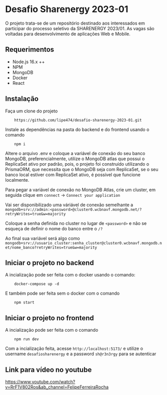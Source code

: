 # Desafio Sharenergy 2023-01

O projeto trata-se de um repositório destinado aos interessados em participar do processo seletivo da SHARENERGY 2023/01. As vagas são voltadas para desenvolvimento de aplicações Web e Mobile.

## Requerimentos

- Node.js 16.x ++
- NPM
- MongoDB
- Docker
- React

## Instalação

Faça um clone do projeto

        https://github.com/lipe474/desafio-sharenergy-2023-01.git

Instale as dependências na pasta do backend e do frontend usando o comando

        npm i
        
Altere o arquivo .env e coloque a variável de conexão do seu banco MongoDB, preferencialmente, utilize o MongoDB atlas que possui o ReplicaSet ativo por padrão, pois, o projeto foi construído utilizando o PrismaORM, que necessita que o MongoDB seja com ReplicaSet, se o seu banco local estiver com ReplicaSet ativo, é possível que funcione localmente.

Para pegar a variável de conexão no MongoDB Atlas, crie um cluster, em seguida clique em `connect` -> `Connect your application`

Vai ser disponibilizado uma váriável de conexão semelhante a `mongodb+srv://admin:<password>@cluster0.wcbnavf.mongodb.net/?retryWrites=true&w=majority`

Coloque a senha definida no cluster no lugar de `<password>` e não se esqueça de definir o nome do banco entre o `/?`

Ao final sua variável será algo como `mongodb+srv://usuario_cluster:senha_cluster@cluster0.wcbnavf.mongodb.net/nome_banco?retryWrites=true&w=majority`

## Iniciar o projeto no backend
A incialização pode ser feita com o docker usando o comando:

        docker-compose up -d
        
E também pode ser feita sem o docker com o comando

        npm start

## Iniciar o projeto no frontend
A incialização pode ser feita com o comando

        npm run dev

Com a incialização feita, acesse `http://localhost:5173/` e utilize o username `desafiosharenergy` e a password `sh@r3n3rgy` para se autenticar

## Link para vídeo no youtube
https://www.youtube.com/watch?v=RrF1V802Ros&ab_channel=FelipeFerreiraRocha
